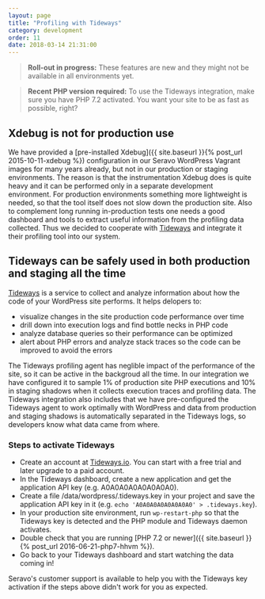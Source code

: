 ```yaml
---
layout: page
title: "Profiling with Tideways"
category: development
order: 11
date: 2018-03-14 21:31:00
---
```


> **Roll-out in progress:** These features are new and they might not be available in all environments yet.

> **Recent PHP version required:** To use the Tideways integration, make sure you have PHP 7.2 activated. You want your site to be as fast as possible, right?

## Xdebug is not for production use

We have provided a [pre-installed Xdebug]({{ site.baseurl }}{% post_url 2015-10-11-xdebug %}) configuration in our Seravo WordPress Vagrant images for many years already, but not in our production or staging environments. The reason is that the instrumentation Xdebug does is quite heavy and it can be performed only in a separate development environment. For production environments something more lightweight is needed, so that the tool itself does not slow down the production site. Also to complement long running in-production tests one needs a good dashboard and tools to extract useful information from the profiling data collected. Thus we decided to cooperate with [Tideways](https://tideways.io/?pk_campaign=Seravo) and integrate it their profiling tool into our system.

## Tideways can be safely used in both production and staging all the time

[Tideways](https://tideways.io/?pk_campaign=Seravo) is a service to collect and analyze information about how the code of your WordPress site performs. It helps delopers to:
* visualize changes in the site production code performance over time
* drill down into execution logs and find bottle necks in PHP code
* analyze database queries so their performance can be optimized
* alert about PHP errors and analyze stack traces so the code can be improved to avoid the errors

The Tideways profiling agent has neglible impact of the performance of the site, so it can be active in the backgroud all the time. In our integration we have configured it to sample 1% of production site PHP executions and 10% in staging shadows when it collects execution traces and profiling data. The Tideways integration also includes that we have pre-configured the Tideways agent to work optimally with WordPress and data from production and staging shadows is automatically separated in the Tideways logs, so developers know what data came from where.

### Steps to activate Tideways

* Create an account at [Tideways.io](https://tideways.io/?pk_campaign=Seravo). You can start with a free trial and later upgrade to a paid account.
* In the Tideways dashboard, create a new application and get the application API key (e.g. A0A0A0A0A0A0A0A0).
* Create a file /data/wordpress/.tideways.key in your project and save the application API key in it (e.g. `echo 'A0A0A0A0A0A0A0A0' > .tideways.key`).
* In your production site environment, run `wp-restart-php` so that the Tideways key is detected and the PHP module and Tideways daemon activates.
* Double check that you are running [PHP 7.2 or newer]({{ site.baseurl }}{% post_url 2016-06-21-php7-hhvm %}).
* Go back to your Tideways dashboard and start watching the data coming in!

Seravo's customer support is available to help you with the Tideways key activation if the steps above didn't work for you as expected.
